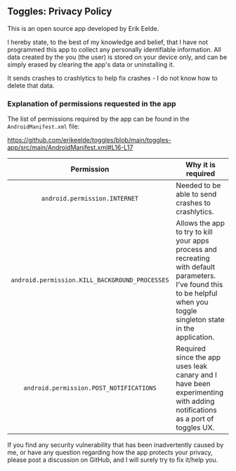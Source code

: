 ## Toggles: Privacy Policy

This is an open source app developed by Erik Eelde.

I hereby state, to the best of my knowledge and belief, that I have not programmed this app to
collect any personally identifiable information. All data created by the you (the user) is stored on
your device only, and can be simply erased by clearing the app's data or uninstalling it.

It sends crashes to crashlytics to help fix crashes - I do not know how to delete that data.

### Explanation of permissions requested in the app

The list of permissions required by the app can be found in the `AndroidManifest.xml` file:

https://github.com/erikeelde/toggles/blob/main/toggles-app/src/main/AndroidManifest.xml#L16-L17

| Permission | Why it is required                                                                                                                                                        |
| :---: |---------------------------------------------------------------------------------------------------------------------------------------------------------------------------|
| `android.permission.INTERNET` | Needed to be able to send crashes to crashlytics.                                                                                                                         |
| `android.permission.KILL_BACKGROUND_PROCESSES` | Allows the app to try to kill your apps process and recreating with default parameters. I've found this to be helpful when you toggle singleton state in the application. |
| `android.permission.POST_NOTIFICATIONS` | Required since the app uses leak canary and I have been experimenting with adding notifications as a port of toggles UX.                                                  |

If you find any security vulnerability that has been inadvertently caused by me, or have any
question regarding how the app protects your privacy, please post a discussion on GitHub, and I will
surely try to fix it/help you.


